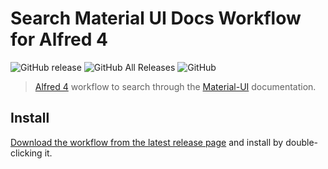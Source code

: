 # Search Material UI Docs Workflow for Alfred 4

![GitHub release](https://img.shields.io/github/release/alfonmga/mui-docs-alfred-workflow.svg)
![GitHub All Releases](https://img.shields.io/github/downloads/alfonmga/mui-docs-alfred-workflow/total.svg)
![GitHub](https://img.shields.io/github/license/alfonmga/mui-docs-alfred-workflow.svg)

> [Alfred 4](https://www.alfredapp.com) workflow to search through the [Material-UI](https://material-ui-next.com/) documentation.

## Install

[Download the workflow from the latest release page](https://github.com/alfonmga/mui-docs-alfred-workflow/releases/latest) and install by double-clicking it.
